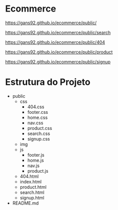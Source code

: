 # Ecommerce

https://gans92.github.io/ecommerce/public/

https://gans92.github.io/ecommerce/public/search

https://gans92.github.io/ecommerce/public/404

https://gans92.github.io/ecommerce/public/product

https://gans92.github.io/ecommerce/public/signup

# Estrutura do Projeto

- public
  - css
    - 404.css
    - footer.css
    - home.css
    - nav.css
    - product.css
    - search.css
    - signup.css
  - img
  - js
    - footer.js
    - home.js
    - nav.js
    - product.js
  - 404.html
  - index.html
  - product.html
  - search.html
  - signup.html
- README.md
